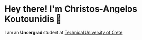 <h1> Hey there! I'm Christos-Angelos Koutounidis 👋 </h1>

I am an **Undergrad** student at [Technical University of Crete](https://www.tuc.gr/el/archi)

<!---
ChrisAngelKout/ChrisAngelKout is a ✨ special ✨ repository because its `README.md` (this file) appears on your GitHub profile.
You can click the Preview link to take a look at your changes.
--->
